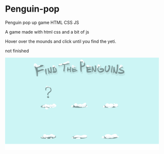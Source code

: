# Penguin-pop
Penguin pop up game HTML CSS JS

A game made with html css and a bit of js 

Hover over the mounds and click until you find the yeti.

not finished

![GitHub Logo](https://github.com/Amrit-PennySoft/Penguin-pop/blob/master/ppg.png)
